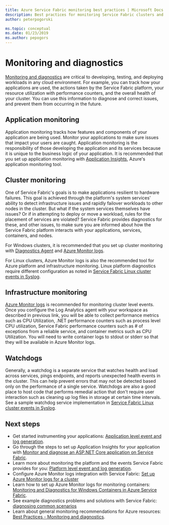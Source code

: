 ```yaml
---
title: Azure Service Fabric monitoring best practices | Microsoft Docs
description: Best practices for monitoring Service Fabric clusters and applications.
author: peterpogorski

ms.topic: conceptual
ms.date: 01/23/2019
ms.author: pepogors
---
```


# Monitoring and diagnostics

[Monitoring and diagnostics](https://docs.microsoft.com/azure/service-fabric/service-fabric-diagnostics-overview) are critical to developing, testing, and deploying workloads in any cloud environment. For example, you can track how your applications are used, the actions taken by the Service Fabric platform, your resource utilization with performance counters, and the overall health of your cluster. You can use this information to diagnose and correct issues, and prevent them from occurring in the future.

## Application monitoring

Application monitoring tracks how features and components of your application are being used. Monitor your applications to make sure issues that impact your users are caught. Application monitoring is the responsibility of those developing the application and its services because it is unique to the business logic of your application. It is recommended that you set up application monitoring with [Application Insights](https://docs.microsoft.com/azure/service-fabric/service-fabric-tutorial-monitoring-aspnet), Azure's application monitoring tool.

## Cluster monitoring

One of Service Fabric's goals is to make applications resilient to hardware failures. This goal is achieved through the platform's system services' ability to detect infrastructure issues and rapidly failover workloads to other nodes in the cluster. But what if the system services themselves have issues? Or if in attempting to deploy or move a workload, rules for the placement of services are violated? Service Fabric provides diagnostics for these, and other issues, to make sure you are informed about how the Service Fabric platform interacts with your applications, services, containers, and nodes.

For Windows clusters, it is recommended that you set up cluster monitoring with [Diagnostics Agent](https://docs.microsoft.com/azure/service-fabric/service-fabric-diagnostics-event-aggregation-wad) and [Azure Monitor logs](https://docs.microsoft.com/azure/service-fabric/service-fabric-diagnostics-oms-setup).

For Linux clusters, Azure Monitor logs is also the recommended tool for Azure platform and infrastructure monitoring. Linux platform diagnostics require different configuration as noted in [Service Fabric Linux cluster events in Syslog](https://docs.microsoft.com/azure/service-fabric/service-fabric-diagnostics-oms-syslog).

## Infrastructure monitoring

[Azure Monitor logs](https://docs.microsoft.com/azure/service-fabric/service-fabric-diagnostics-oms-agent) is recommended for monitoring cluster level events. Once you configure the Log Analytics agent with your workspace as described in previous link, you will be able to collect performance metrics such as CPU Utilization, .NET performance counters such as process level CPU utilization, Service Fabric performance counters such as # of exceptions from a reliable service, and container metrics such as CPU Utilization.  You will need to write container logs to stdout or stderr so that they will be available in Azure Monitor logs.

## Watchdogs

Generally, a watchdog is a separate service that watches health and load across services, pings endpoints, and reports unexpected health events in the cluster. This can help prevent errors that may not be detected based only on the performance of a single service. Watchdogs are also a good place to host code that performs remedial action that don't require user interaction such as cleaning up log files in storage at certain time intervals. See a sample watchdog service implementation in  [Service Fabric Linux cluster events in Syslog](https://github.com/Azure-Samples/service-fabric-watchdog-service).

## Next steps

* Get started instrumenting your applications: [Application level event and log generation](service-fabric-diagnostics-event-generation-app.md).
* Go through the steps to set up Application Insights for your application with [Monitor and diagnose an ASP.NET Core application on Service Fabric](service-fabric-tutorial-monitoring-aspnet.md).
* Learn more about monitoring the platform and the events Service Fabric provides for you: [Platform level event and log generation](service-fabric-diagnostics-event-generation-infra.md).
* Configure Azure Monitor logs integration with Service Fabric: [Set up Azure Monitor logs for a cluster](service-fabric-diagnostics-oms-setup.md)
* Learn how to set up Azure Monitor logs for monitoring containers: [Monitoring and Diagnostics for Windows Containers in Azure Service Fabric](service-fabric-tutorial-monitoring-wincontainers.md).
* See example diagnostics problems and solutions with Service Fabric: [diagnosing common scenarios](service-fabric-diagnostics-common-scenarios.md)
* Learn about general monitoring recommendations for Azure resources: [Best Practices - Monitoring and diagnostics](https://docs.microsoft.com/azure/architecture/best-practices/monitoring).